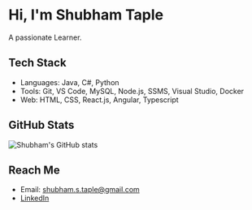 #  Hi, I'm Shubham Taple

A passionate Learner.

##  Tech Stack
-  Languages: Java, C#, Python
-  Tools: Git, VS Code, MySQL, Node.js, SSMS, Visual Studio, Docker
-  Web: HTML, CSS, React.js, Angular, Typescript

##  GitHub Stats
![Shubham's GitHub stats](https://github-readme-stats.vercel.app/api?username=ShubhamTaple&show_icons=true&theme=radical)

##  Reach Me
-  Email: shubham.s.taple@gmail.com
-  [LinkedIn](https://www.linkedin.com/in/shubham-taple-021b73320/)
